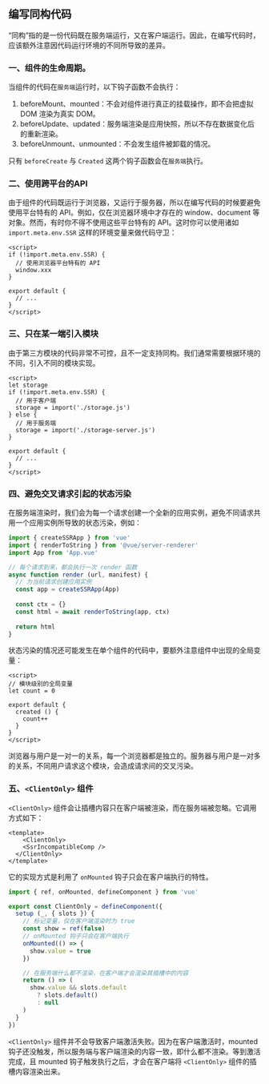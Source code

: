 ## 编写同构代码

“同构”指的是一份代码既在服务端运行，又在客户端运行。因此，在编写代码时，应该额外注意因代码运行环境的不同所导致的差异。

### 一、组件的生命周期。

当组件的代码在`服务端`运行时，以下钩子函数不会执行：
1. beforeMount、mounted：不会对组件进行真正的挂载操作，即不会把虚拟 DOM 渲染为真实 DOM。
2. beforeUpdate、updated：服务端渲染是应用快照，所以不存在数据变化后的重新渲染。
3. beforeUnmount、unmounted：不会发生组件被卸载的情况。

只有 `beforeCreate` 与 `Created` 这两个钩子函数会在`服务端`执行。

### 二、使用跨平台的API

由于组件的代码既运行于浏览器，又运行于服务器，所以在编写代码的时候要避免使用平台特有的 API。例如，仅在浏览器环境中才存在的 window、document 等对象。然而，有时你不得不使用这些平台特有的 API。这时你可以使用诸如 `import.meta.env.SSR` 这样的环境变量来做代码守卫：

```vue
<script>
if (!import.meta.env.SSR) {
  // 使用浏览器平台特有的 API
  window.xxx
}

export default {
  // ...
}
</script>
```

### 三、只在某一端引入模块

由于第三方模块的代码非常不可控，且不一定支持同构。我们通常需要根据环境的不同，引入不同的模块实现。

```vue
<script>
let storage
if (!import.meta.env.SSR) {
  // 用于客户端
  storage = import('./storage.js')
} else {
  // 用于服务端
  storage = import('./storage-server.js')
}

export default {
  // ...
}
</script>
```

### 四、避免交叉请求引起的状态污染

在服务端渲染时，我们会为每一个请求创建一个全新的应用实例，避免不同请求共用一个应用实例所导致的状态污染，例如：

```js
import { createSSRApp } from 'vue'
import { renderToString } from '@vue/server-renderer'
import App from 'App.vue'

// 每个请求到来，都会执行一次 render 函数
async function render (url, manifest) {
  // 为当前请求创建应用实例
  const app = createSSRApp(App)
  
  const ctx = {}
  const html = await renderToString(app, ctx)
  
  return html
}
```

状态污染的情况还可能发生在单个组件的代码中，要额外注意组件中出现的全局变量：

```vue
<script>
// 模块级别的全局变量
let count = 0

export default {
  created () {
    count++
  }
}
</script>
```

浏览器与用户是一对一的关系，每一个浏览器都是独立的。服务器与用户是一对多的关系，不同用户请求这个模块，会造成请求间的交叉污染。

### 五、`<ClientOnly>` 组件

`<ClientOnly>` 组件会让插槽内容只在客户端被渲染，而在服务端被忽略。它调用方式如下：

```vue
<template>
	<ClientOnly>
  	<SsrIncompatibleComp />
  </ClientOnly>
</template>
```

它的实现方式是利用了 `onMounted` 钩子只会在客户端执行的特性。

```js
import { ref, onMounted, defineComponent } from 'vue'

export const ClientOnly = defineComponent({
  setup (_, { slots }) {
    // 标记变量，仅在客户端渲染时为 true
    const show = ref(false)
    // onMounted 钩子只会在客户端执行
    onMounted(() => {
      show.value = true
    })

    // 在服务端什么都不渲染，在客户端才会渲染其插槽中的内容
    return () => (
      show.value && slots.default
        ? slots.default()
        : null
    )
  }
})
```

`<ClientOnly>` 组件并不会导致客户端激活失败。因为在客户端激活时，mounted 钩子还没触发，所以服务端与客户端渲染的内容一致，即什么都不渲染。等到激活完成，且 mounted 钩子触发执行之后，才会在客户端将 `<ClientOnly>` 组件的插槽内容渲染出来。
